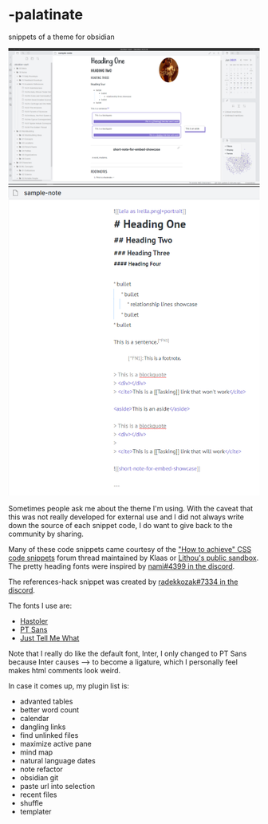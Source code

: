 # -palatinate
snippets of a theme for obsidian

![](palatinate.png)
![](sample-note-edit-view.png)

Sometimes people ask me about the theme I'm using. With the caveat that this was not really developed for external use and I did not always write down the source of each snippet code, I do want to give back to the community by sharing. 

Many of these code snippets came courtesy of the ["How to achieve" CSS code snippets](https://forum.obsidian.md/t/how-to-achieve-css-code-snippets/8474) forum thread maintained by Klaas or [Lithou's public sandbox](https://github.com/Lithou/Sandbox). The pretty heading fonts were inspired by [nami#4399 in the discord](https://discord.com/channels/686053708261228577/744933215063638183/791115987168526397). 

The references-hack snippet was created by [radekkozak#7334 in the discord](https://discord.com/channels/686053708261228577/702656734631821413/798254712457265179).

The fonts I use are:
* [Hastoler](https://www.dafont.com/hastoler.font)
* [PT Sans](https://www.dafontfree.io/pt-sans-font-family/)
* [Just Tell Me What](https://www.dafont.com/just-tell-me-what.font)

Note that I really do like the default font, Inter, I only changed to PT Sans because Inter causes --> to become a ligature, which I personally feel makes html comments look weird. 

In case it comes up, my plugin list is:

* advanted tables
* better word count
* calendar
* dangling links
* find unlinked files
* maximize active pane
* mind map
* natural language dates
* note refactor
* obsidian git
* paste url into selection
* recent files
* shuffle
* templater